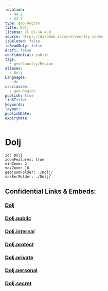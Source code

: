 ```yaml
---
location:
  - 44.2
  - 23.7
type: geo-Region
title: Dolj
license: CC BY-SA 4.0
source: https://datahub.io/core/country-codes
isDeleted: false
isReadOnly: false
draft: false
confidential: public
tags:
  - geo/Country/Region
aliases:
  - Dolj
Languages:
  - de
cssclasses:
  - geo-Region
publish: true
linkTitle:
keywords:
layout:
publishDate:
expiryDate:
---
```


# Dolj

```leaflet
id: Dolj
zoomFeatures: true 
minZoom: 2 
maxZoom: 18
geojsonFolder: ./Dolj/
markerFolder: ./Dolj/
```


## Confidential Links & Embeds: 

### [Dolj](/_Standards/Earth/Continent/Europe/Europe~East/Romania/Regions~Romania/Romania~Sud-Vest_Oltenia/Dolj.md) 

### [Dolj.public](/_public/Earth/Continent/Europe/Europe~East/Romania/Regions~Romania/Romania~Sud-Vest_Oltenia/Dolj.public.md) 

### [Dolj.internal](/_internal/Earth/Continent/Europe/Europe~East/Romania/Regions~Romania/Romania~Sud-Vest_Oltenia/Dolj.internal.md) 

### [Dolj.protect](/_protect/Earth/Continent/Europe/Europe~East/Romania/Regions~Romania/Romania~Sud-Vest_Oltenia/Dolj.protect.md) 

### [Dolj.private](/_private/Earth/Continent/Europe/Europe~East/Romania/Regions~Romania/Romania~Sud-Vest_Oltenia/Dolj.private.md) 

### [Dolj.personal](/_personal/Earth/Continent/Europe/Europe~East/Romania/Regions~Romania/Romania~Sud-Vest_Oltenia/Dolj.personal.md) 

### [Dolj.secret](/_secret/Earth/Continent/Europe/Europe~East/Romania/Regions~Romania/Romania~Sud-Vest_Oltenia/Dolj.secret.md)

